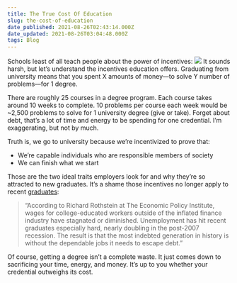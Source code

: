 ```yaml
---
title: The True Cost Of Education
slug: the-cost-of-education
date_published: 2021-08-26T02:43:14.000Z
date_updated: 2021-08-26T03:04:48.000Z
tags: Blog
---
```


Schools least of all teach people about the power of incentives:
![](https://cdn-images-1.medium.com/max/1600/1*rdRYEravk4SIVI6N0lLf8Q.png)
It sounds harsh, but let’s understand the incentives education offers. Graduating from university means that you spent X amounts of money––to solve Y number of problems––for 1 degree.

There are roughly 25 courses in a degree program. Each course takes around 10 weeks to complete. 10 problems per course each week would be ~2,500 problems to solve for 1 university degree (give or take). Forget about debt, that’s a lot of time and energy to be spending for one credential. I’m exaggerating, but not by much.

Truth is, we go to university because we’re incentivized to prove that:

- We’re capable individuals who are responsible members of society
- We can finish what we start

Those are the two ideal traits employers look for and why they’re so attracted to new graduates. It’s a shame those incentives no longer apply to recent [graduates](https://www.nplusonemag.com/online-only/online-only/bad-education/):

> “According to Richard Rothstein at The Economic Policy Institute, wages for college-educated workers outside of the inflated finance industry have stagnated or diminished. Unemployment has hit recent graduates especially hard, nearly doubling in the post-2007 recession. The result is that the most indebted generation in history is without the dependable jobs it needs to escape debt.”

Of course, getting a degree isn’t a complete waste. It just comes down to sacrificing your time, energy, and money. It’s up to you whether your credential outweighs its cost.
